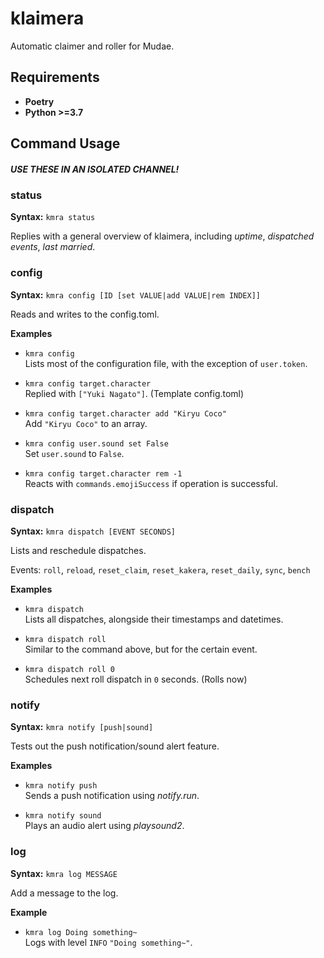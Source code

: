 # klaimera

Automatic claimer and roller for Mudae.

## Requirements

- **Poetry**
- **Python >=3.7**

## Command Usage

##### USE THESE IN AN ISOLATED CHANNEL!

### status

**Syntax:** `kmra status`

Replies with a general overview of klaimera, including _uptime_, _dispatched events_,
_last married_.

### config

**Syntax:** `kmra config [ID [set VALUE|add VALUE|rem INDEX]]`

Reads and writes to the config.toml.

**Examples**

- `kmra config`  
Lists most of the configuration file, with the exception of `user.token`.

- `kmra config target.character`  
Replied with `["Yuki Nagato"]`. (Template config.toml)

- `kmra config target.character add "Kiryu Coco"`  
Add `"Kiryu Coco"` to an array.

- `kmra config user.sound set False`  
Set `user.sound` to `False`. 

- `kmra config target.character rem -1`  
Reacts with `commands.emojiSuccess` if operation is successful.

### dispatch

**Syntax:** `kmra dispatch [EVENT SECONDS]`

Lists and reschedule dispatches.

Events: `roll`, `reload`, `reset_claim`, `reset_kakera`, `reset_daily`, `sync`, `bench`

**Examples**

- `kmra dispatch`  
Lists all dispatches, alongside their timestamps and datetimes.

- `kmra dispatch roll`  
Similar to the command above, but for the certain event.

- `kmra dispatch roll 0`  
Schedules next roll dispatch in `0` seconds. (Rolls now)

### notify

**Syntax:** `kmra notify [push|sound]`

Tests out the push notification/sound alert feature.

**Examples**

- `kmra notify push`  
Sends a push notification using _notify.run_.

- `kmra notify sound`  
Plays an audio alert using _playsound2_.


### log

**Syntax:** `kmra log MESSAGE`

Add a message to the log.

**Example**

- `kmra log Doing something~`  
Logs with level `INFO` `"Doing something~"`.